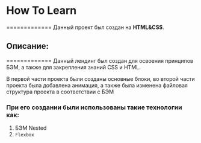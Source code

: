 # How To Learn
=============
Данный проект был создан на **HTML&CSS**.

## Описание:
=============
Данный лендинг был создан для освоения принципов БЭМ, а также для закрепления знаний CSS и HTML. 

В первой части проекта были созданы основные блоки, во второй части проекта была добавлена анимация, а также была изменена файловая структура проекта в соответствии с БЭМ 

### При его создании были использованы такие технологии как:

1. БЭМ Nested
2. `Flexbox`